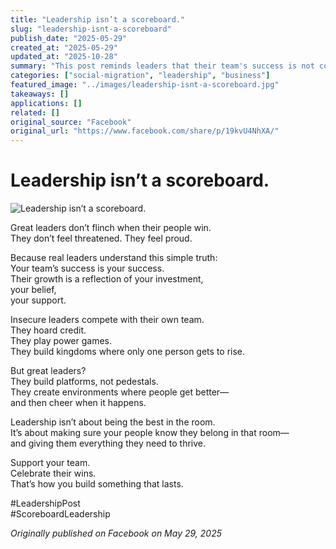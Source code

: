 ```yaml
---
title: "Leadership isn’t a scoreboard."
slug: "leadership-isnt-a-scoreboard"
publish_date: "2025-05-29"
created_at: "2025-05-29"
updated_at: "2025-10-28"
summary: "This post reminds leaders that their team's success is not competition but confirmation of great leadership—celebrating growth, shared wins, and lasting culture."
categories: ["social-migration", "leadership", "business"]
featured_image: "../images/leadership-isnt-a-scoreboard.jpg"
takeaways: []
applications: []
related: []
original_source: "Facebook"
original_url: "https://www.facebook.com/share/p/19kvU4NhXA/"
---
```


# Leadership isn’t a scoreboard.

![Leadership isn’t a scoreboard.](../images/leadership-isnt-a-scoreboard.jpg)

Great leaders don’t flinch when their people win.  
They don’t feel threatened. They feel proud.  

Because real leaders understand this simple truth:  
Your team’s success is your success.  
Their growth is a reflection of your investment,  
your belief,  
your support.  

Insecure leaders compete with their own team.  
They hoard credit.  
They play power games.  
They build kingdoms where only one person gets to rise.  

But great leaders?  
They build platforms, not pedestals.  
They create environments where people get better—  
and then cheer when it happens.  

Leadership isn’t about being the best in the room.  
It’s about making sure your people know they belong in that room—  
and giving them everything they need to thrive.  

Support your team.  
Celebrate their wins.  
That’s how you build something that lasts.  

#LeadershipPost  
#ScoreboardLeadership  

*Originally published on Facebook on May 29, 2025*
